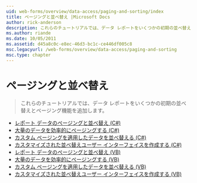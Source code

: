 ```yaml
---
uid: web-forms/overview/data-access/paging-and-sorting/index
title: ページングと並べ替え |Microsoft Docs
author: rick-anderson
description: これらのチュートリアルでは、データ レポートをいくつかの初期の並べ替えとページング機能を追加します。
ms.author: riande
ms.date: 10/05/2011
ms.assetid: d45a8c0c-e8ec-46d3-bc1c-ce446df005c8
msc.legacyurl: /web-forms/overview/data-access/paging-and-sorting
msc.type: chapter
---
```

<a name="paging-and-sorting"></a>ページングと並べ替え
====================
> これらのチュートリアルでは、データ レポートをいくつかの初期の並べ替えとページング機能を追加します。


- [レポート データのページングと並べ替え (C#)](paging-and-sorting-report-data-cs.md)
- [大量のデータを効率的にページングする (C#)](efficiently-paging-through-large-amounts-of-data-cs.md)
- [カスタム ページングを適用したデータを並べ替える (C#)](sorting-custom-paged-data-cs.md)
- [カスタマイズされた並べ替えユーザー インターフェイスを作成する (C#)](creating-a-customized-sorting-user-interface-cs.md)
- [レポート データのページングと並べ替え (VB)](paging-and-sorting-report-data-vb.md)
- [大量のデータを効率的にページングする (VB)](efficiently-paging-through-large-amounts-of-data-vb.md)
- [カスタム ページングを適用したデータを並べ替える (VB)](sorting-custom-paged-data-vb.md)
- [カスタマイズされた並べ替えユーザー インターフェイスを作成する (VB)](creating-a-customized-sorting-user-interface-vb.md)
